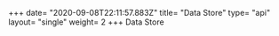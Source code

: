 +++
date= "2020-09-08T22:11:57.883Z"
title= "Data Store"
type= "api"
layout= "single"
weight= 2
+++
Data Store
